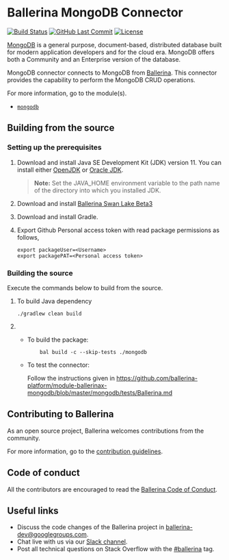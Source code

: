 # Ballerina MongoDB Connector

[![Build Status](https://github.com/ballerina-platform/module-ballerinax-mongodb/workflows/CI/badge.svg)](https://github.com/ballerina-platform/module-ballerinax-mongodb/actions?query=workflow%3ACI)
[![GitHub Last Commit](https://img.shields.io/github/last-commit/ballerina-platform/module-ballerinax-mongodb.svg)](https://github.com/ballerina-platform/module-ballerinax-mongodb/commits/master)
[![License](https://img.shields.io/badge/License-Apache%202.0-blue.svg)](https://opensource.org/licenses/Apache-2.0)

[MongoDB](https://docs.mongodb.com/v4.2/) is a general purpose, document-based, distributed database built for modern application developers and for the cloud era. MongoDB offers both a Community and an Enterprise version of the database.

MongoDB connector connects to MongoDB from [Ballerina](https://ballerina.io/). This connector provides the capability to perform the MongoDB CRUD operations.

For more information, go to the module(s).

- [`mongodb`](mongodb/Module.md)

## Building from the source

### Setting up the prerequisites

1. Download and install Java SE Development Kit (JDK) version 11. You can install either [OpenJDK](https://adoptopenjdk.net/) or [Oracle JDK](https://www.oracle.com/java/technologies/javase-jdk11-downloads.html).

    > **Note:** Set the JAVA_HOME environment variable to the path name of the directory into which you installed
    JDK.
 
2. Download and install [Ballerina Swan Lake Beta3](https://ballerina.io/)

3. Download and install Gradle.

4. Export Github Personal access token with read package permissions as follows,

    ```
    export packageUser=<Username>
    export packagePAT=<Personal access token>
    ```

### Building the source

Execute the commands below to build from the source.

1. To build Java dependency
    ```
    ./gradlew clean build
    ```

2. * To build the package:
        ```shell script
            bal build -c --skip-tests ./mongodb
        ```
   * To test the connector:
   
        Follow the instructions given in https://github.com/ballerina-platform/module-ballerinax-mongodb/blob/master/mongodb/tests/Ballerina.md

## Contributing to Ballerina

As an open source project, Ballerina welcomes contributions from the community. 

For more information, go to the [contribution guidelines](https://github.com/ballerina-platform/ballerina-lang/blob/master/CONTRIBUTING.md).

## Code of conduct

All the contributors are encouraged to read the [Ballerina Code of Conduct](https://ballerina.io/code-of-conduct).

## Useful links

* Discuss the code changes of the Ballerina project in [ballerina-dev@googlegroups.com](mailto:ballerina-dev@googlegroups.com).
* Chat live with us via our [Slack channel](https://ballerina.io/community/slack/).
* Post all technical questions on Stack Overflow with the [#ballerina](https://stackoverflow.com/questions/tagged/ballerina) tag.
